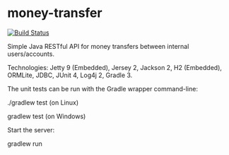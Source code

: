 # money-transfer
[![Build Status](https://travis-ci.org/dim42/money-transfer.svg?branch=master)](https://travis-ci.org/dim42/money-transfer)

Simple Java RESTful API for money transfers between internal users/accounts.

Technologies: Jetty 9 (Embedded), Jersey 2, Jackson 2, H2 (Embedded), ORMLite, JDBC, JUnit 4, Log4j 2, Gradle 3.

The unit tests can be run with the Gradle wrapper command-line:

./gradlew test   (on Linux)

gradlew test   (on Windows)

Start the server:

gradlew run
